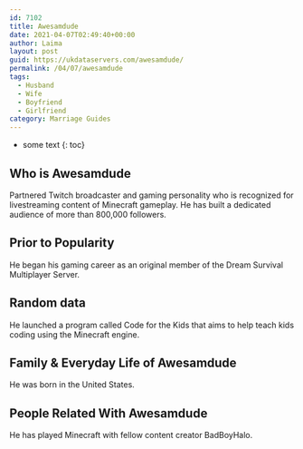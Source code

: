 ```yaml
---
id: 7102
title: Awesamdude
date: 2021-04-07T02:49:40+00:00
author: Laima
layout: post
guid: https://ukdataservers.com/awesamdude/
permalink: /04/07/awesamdude
tags:
  - Husband
  - Wife
  - Boyfriend
  - Girlfriend
category: Marriage Guides
---
```


* some text
{: toc}


## Who is Awesamdude
                  
                  
                  
Partnered Twitch broadcaster and gaming personality who is recognized for livestreaming content of Minecraft gameplay. He has built a dedicated audience of more than 800,000 followers.
                  
              
            
              
            
                
                
                
## Prior to Popularity
                  
                  
                  
He began his gaming career as an original member of the Dream Survival Multiplayer Server.
                  
              
            
              
            
                
                
                
## Random data
                  
                  
                  
He launched a program called Code for the Kids that aims to help teach kids coding using the Minecraft engine.
                  
              
            
              
            
                
                
                
## Family & Everyday Life of Awesamdude
                  
                  
                  
He was born in the United States.
                  
              
            
              
            
                
                
                
## People Related With Awesamdude
                  
                  
                  
He has played Minecraft with fellow content creator BadBoyHalo. 
                  
              
            
              
            
                
              
            
              
              
            
            
              
            
          
          
          